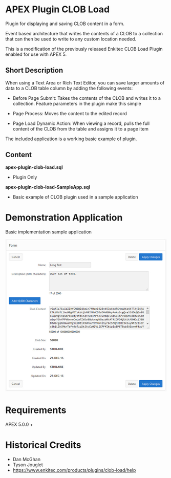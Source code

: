 # APEX Plugin CLOB Load
Plugin for displaying and saving CLOB content in a form.

Event based architecture that writes the contents of a CLOB to a collection that can then be used to write to any custom location needed.

This is a modification of the previously released Enkitec CLOB Load Plugin enabled for use with APEX 5.


## Short Description 
When using a Text Area or Rich Text Editor, you can save larger amounts of data to a CLOB table column by adding the following events:

- Before Page Submit: Takes the contents of the CLOB and writes it to a collection.  Feature parameters in the plugin make this simple

- Page Process: Moves the content to the edited record

- Page Load Dynamic Action: When viewing a record, pulls the full content of the CLOB from the table and assigns it to a page item

The included application is a working basic example of plugin.


## Content
**apex-plugin-clob-load.sql**
* Plugin Only

**apex-plugin-clob-load-SampleApp.sql**
* Basic example of CLOB plugin used in a sample application


# Demonstration Application
Basic implementation sample application

![Sample Screen](doc/img/example-screen.jpg "Sample Screen Shot")

# Requirements
APEX 5.0.0 +

# Historical Credits
* Dan McGhan
* Tyson Jouglet
* https://www.enkitec.com/products/plugins/clob-load/help

